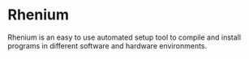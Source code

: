 # Rhenium
Rhenium is an easy to use automated setup tool to compile and install programs in different software and hardware environments.
